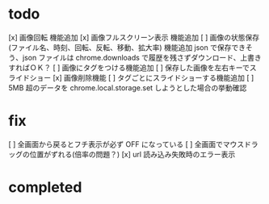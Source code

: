 # todo

[x] 画像回転 機能追加
[x] 画像フルスクリーン表示 機能追加
[ ] 画像の状態保存(ファイル名、時刻、回転、反転、移動、拡大率) 機能追加
json で保存できそう、json ファイルは chrome.downloads で履歴を残さずダウンロード、上書きすればＯＫ？
[ ] 画像にタグをつける機能追加
[ ] 保存した画像を左右キーでスライドショー
[x] 画像削除機能
[ ] タグごとにスライドショーする機能追加
[ ] 5MB 超のデータを chrome.local.storage.set しようとした場合の挙動確認

# fix

[ ] 全画面から戻るとフチ表示が必ず OFF になっている
[ ] 全画面でマウスドラッグの位置がずれる(倍率の問題？)
[x] url 読み込み失敗時のエラー表示

# completed
